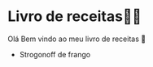 # Livro de receitas:man_cook:

 Olá Bem vindo ao meu livro de receitas :wave:

- Strogonoff de frango











 



